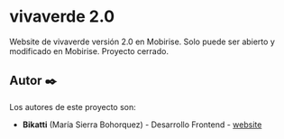 # vivaverde 2.0
Website de vivaverde versión 2.0 en Mobirise. Solo puede ser abierto y modificado en Mobirise. Proyecto cerrado.

## Autor ✒️
Los autores de este proyecto son:
* **Bikatti** (María Sierra Bohorquez) - Desarrollo Frontend - [website](https://bikatti.com)
